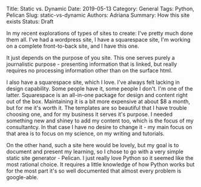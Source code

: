 Title: Static vs. Dynamic
Date: 2019-05-13 
Category: General
Tags: Python, Pelican
Slug: static-vs-dynamic
Authors: Adriana
Summary: How this site exists
Status: Draft

In my recent explorations of types of sites to create: I've pretty much done them all. I've had a wordpress site, I have a squarespace site, I'm working on a complete front-to-back site, and I have this one.

It just depends on the purpose of you site. This one serves purely a journalistic purpose - presenting information that is linked, but really requires no processing information other than on the surface html.

I also have a squarespace site, which I love. I've always felt lacking in design capability. Some people have it, some people I don't. I'm one of the latter. Squarespace is an all-in-one package for design and content right out of the box. Maintaining it is a bit more expensive at about $8 a month, but for me it's worth it. The templates are so beautiful that I have trouble choosing one, and for my business it serves it's purpose. I needed something new and shiney to add my content too, which is the focus of my consultantcy. In that case I have no desire to change it - my main focus on that area is to focus on my science, on my writing and tutorials.

On the other hand, such a site here would be lovely, but my goal is to document and present my learning, so I chose to go with a very simple static site generator - Pelican. I just really love Python so it seemed like the most rational choice. It requires a little knowledge of how Python works but for the most part it's so well documented that almost every problem is google-able.   